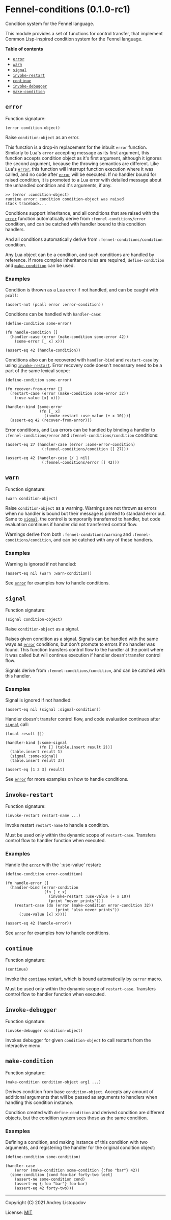 # Fennel-conditions (0.1.0-rc1)
Condition system for the Fennel language.

This module provides a set of functions for control transfer, that
implement Common Lisp-inspired condition system for the Fennel language.

**Table of contents**

- [`error`](#error)
- [`warn`](#warn)
- [`signal`](#signal)
- [`invoke-restart`](#invoke-restart)
- [`continue`](#continue)
- [`invoke-debugger`](#invoke-debugger)
- [`make-condition`](#make-condition)

## `error`
Function signature:

```
(error condition-object)
```

Raise `condition-object` as an error.

This function is a drop-in replacement for the inbuilt `error`
function.  Similarly to Lua's `error` accepting message as its first
argument, this function accepts condition object as it's first
argument, although it ignores the second argument, because the
throwing semantics are different.  Like Lua's [`error`](#error), this function
will interrupt function execution where it was called, and no code
after [`error`](#error) will be executed.  If no handler bound for raised
condition, it is promoted to a Lua error with detailed message
about the unhandled condition and it's arguments, if any.

```
>> (error :condition-object)
runtime error: condition condition-object was raised
stack traceback...
```

Conditions support inheritance, and all conditions that are raised
with the [`error`](#error) function automatically derive from
`:fennel-conditions/error` condition, and can be catched with handler
bound to this condition handlers.

And all conditions automatically derive from
`:fennel-conditions/condition` condition.

Any Lua object can be a condition, and such conditions are handled by
reference.  If more complex inheritance rules are required,
`define-condition` and [`make-condition`](#make-condition) can be used.

### Examples

Condition is thrown as a Lua error if not handled, and can be caught
with `pcall`:

``` fennel
(assert-not (pcall error :error-condition))
```

Conditions can be handled with `handler-case`:

``` fennel
(define-condition some-error)

(fn handle-condition []
  (handler-case (error (make-condition some-error 42))
    (some-error [_ x] x)))

(assert-eq 42 (handle-condition))
```

Conditions also can be recovered with `handler-bind` and
`restart-case` by using [`invoke-restart`](#invoke-restart).  Error recovery code doesn't
necessary need to be a part of the same lexical scope:

``` fennel
(define-condition some-error)

(fn recover-from-error []
  (restart-case (error (make-condition some-error 32))
    (:use-value [x] x)))

(handler-bind [some-error
               (fn [_ x]
                 (invoke-restart :use-value (+ x 10)))]
  (assert-eq 42 (recover-from-error)))
```

Error conditions, and Lua errors can be handled by binding a handler
to `:fennel-conditions/error` and `:fennel-conditions/condition`
conditions:

``` fennel
(assert-eq 27 (handler-case (error :some-error-condition)
                (:fennel-conditions/condition [] 27)))

(assert-eq 42 (handler-case (/ 1 nil)
                (:fennel-conditions/error [] 42)))
```

## `warn`
Function signature:

```
(warn condition-object)
```

Raise `condition-object` as a warning.
Warnings are not thrown as errors when no handler is bound but their
message is printed to standard error out.  Same to [`signal`](#signal), the control is
temporarily transferred to handler, but code evaluation continues if
handler did not transferred control flow.

Warnings derive from both `:fennel-conditions/warning` and
`:fennel-conditions/condition`, and can be catched with any of these
handlers.

### Examples

Warning is ignored if not handled:

``` fennel
(assert-eq nil (warn :warn-condition))
```

See [`error`](#error) for examples how to handle conditions.

## `signal`
Function signature:

```
(signal condition-object)
```

Raise `condition-object` as a signal.

Raises given condition as a signal.  Signals can be handled with the
same ways as [`error`](#error) conditions, but don't promote to errors if no
handler was found.  This function transfers control flow to the
handler at the point where it was called but will continue execution
if handler doesn't transfer control flow.

Signals derive from `:fennel-conditions/condition`, and can be catched
with this handler.

### Examples

Signal is ignored if not handled:

``` fennel
(assert-eq nil (signal :signal-condition))
```

Handler doesn't transfer control flow, and code evaluation continues
after [`signal`](#signal) call:

``` fennel
(local result [])

(handler-bind [:some-signal
               (fn [] (table.insert result 2))]
  (table.insert result 1)
  (signal :some-signal)
  (table.insert result 3))

(assert-eq [1 2 3] result)
```

See [`error`](#error) for more examples on how to handle conditions.

## `invoke-restart`
Function signature:

```
(invoke-restart restart-name ...)
```

Invoke restart `restart-name` to handle a condition.

Must be used only within the dynamic scope of `restart-case`.
Transfers control flow to handler function when executed.

### Examples

Handle the [`error`](#error) with the `:use-value' restart:

``` fennel
(define-condition error-condition)

(fn handle-error []
  (handler-bind [error-condition
                 (fn [_c x]
                   (invoke-restart :use-value (+ x 10))
                   (print "never prints"))]
    (restart-case (do (error (make-condition error-condition 32))
                      (print "also never prints"))
      (:use-value [x] x))))

(assert-eq 42 (handle-error))
```

See [`error`](#error) for examples how to handle conditions.

## `continue`
Function signature:

```
(continue)
```

Invoke the [`continue`](#continue) restart, which is bound automatically by `cerror` macro.

Must be used only within the dynamic scope of `restart-case`.
Transfers control flow to handler function when executed.

## `invoke-debugger`
Function signature:

```
(invoke-debugger condition-object)
```

Invokes debugger for given `condition-object` to call restarts from the interactive menu.

## `make-condition`
Function signature:

```
(make-condition condition-object arg1 ...)
```

Derives condition from base `condition-object`.  Accepts any amount
of additional arguments that will be passed as arguments to handlers
when handling this condition instance.

Condition created with `define-condition` and derived condition are
different objects, but the condition system sees those as the same
condition.

### Examples

Defining a condition, and making instance of this condition with two
arguments, and registering the handler for the original condition
object:

``` fennel
(define-condition some-condition)

(handler-case
    (error (make-condition some-condition {:foo "bar"} 42))
  (some-condition [cond foo-bar forty-two leet]
    (assert-ne some-condition cond)
    (assert-eq {:foo "bar"} foo-bar)
    (assert-eq 42 forty-two)))
```


---

Copyright (C) 2021 Andrey Listopadov

License: [MIT](https://gitlab.com/andreyorst/fennel-conditions/-/raw/master/LICENSE)


<!-- Generated with Fenneldoc v0.1.5
     https://gitlab.com/andreyorst/fenneldoc -->
